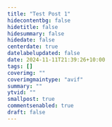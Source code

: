 ```yaml
---
title: "Test Post 1"
hidecontentbg: false
hidetitle: false
hidesummary: false
hidedate: false
centerdate: true
datelabelupdated: false
date: 2024-11-11T21:39:26+10:00
tags: []
coverimg: ""
coverimgmaintype: "avif"
summary: ""
ytvid: ""
smallpost: true
commentsenabled: true
draft: false
---
```


